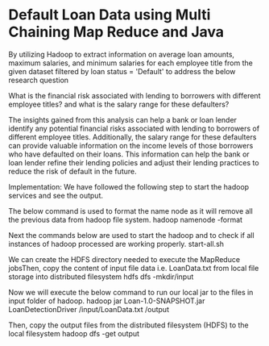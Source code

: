 # Default Loan Data using Multi Chaining Map Reduce and Java

By utilizing Hadoop to extract information on average loan amounts, maximum salaries, and minimum salaries for each employee title from the given dataset filtered by loan status = 'Default' to address the below research question

What is the financial risk associated with lending to borrowers with different employee titles? and what is the salary range for these defaulters?

The insights gained from this analysis can help a bank or loan lender identify any potential financial risks associated with lending to borrowers of different employee titles. Additionally, the salary range for these defaulters can provide valuable information on the income levels of those borrowers who have defaulted on their loans. This information can help the bank or loan lender refine their lending policies and adjust their lending practices to reduce the risk of default in the future.

Implementation:
We have followed the following step to start the hadoop services and see the output.

The below command is used to format the name node as it will remove all the previous data from hadoop file system.
hadoop namenode -format

Next the commands below are used to start the hadoop and to check if all instances of hadoop processed are working properly.
start-all.sh

We can create the HDFS directory needed to execute the MapReduce jobsThen, copy the content of input file data i.e. LoanData.txt from local file storage into distributed filesystem 
hdfs dfs -mkdir/input

Now we will execute the below command to run our local jar to the files in input folder of hadoop. 
hadoop jar Loan-1.0-SNAPSHOT.jar LoanDetectionDriver /input/LoanData.txt /output

Then, copy the output files from the distributed filesystem (HDFS) to the local filesystem 
hadoop dfs -get output

